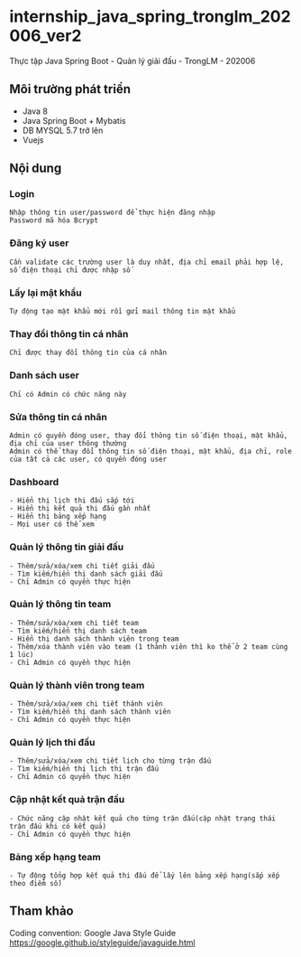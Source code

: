 # internship_java_spring_tronglm_202006_ver2
Thực tập Java Spring Boot - Quản lý giải đấu - TrongLM - 202006

## Môi trường phát triển
- Java 8
- Java Spring Boot + Mybatis
- DB MYSQL 5.7 trở lên
- Vuejs

## Nội dung

### Login
	Nhập thông tin user/password để thực hiện đăng nhập
	Password mã hóa Bcrypt
### Đăng ký user
	Cần validate các trường user là duy nhất, địa chỉ email phải hợp lệ, số điện thoại chỉ được nhập số
### Lấy lại mật khẩu
	Tự động tạo mật khẩu mới rồi gửi mail thông tin mật khẩu
### Thay đổi thông tin cá nhân
	Chỉ được thay đổi thông tin của cá nhân
### Danh sách user
	Chỉ có Admin có chức năng này
### Sửa thông tin cá nhân
	Admin có quyền đóng user, thay đổi thông tin số điện thoại, mật khẩu, địa chỉ của user thông thường
	Admin có thể thay đổi thông tin số điện thoại, mật khẩu, địa chỉ, role của tất cả các user, có quyền đóng user

### Dashboard
    - Hiển thị lịch thi đấu sắp tới
    - Hiển thị kết quả thi đấu gần nhất
    - Hiển thị bảng xếp hạng
    - Mọi user có thể xem

### Quản lý thông tin giải đấu
	- Thêm/sửa/xóa/xem chi tiết giải đấu
	- Tìm kiếm/hiển thị danh sách giải đấu
	- Chỉ Admin có quyền thực hiện

### Quản lý thông tin team
	- Thêm/sửa/xóa/xem chi tiết team
	- Tìm kiếm/hiển thị danh sách team
	- Hiển thị danh sách thành viên trong team
	- Thêm/xóa thành viên vào team (1 thành viên thì ko thể ở 2 team cùng 1 lúc)
	- Chỉ Admin có quyền thực hiện

### Quản lý thành viên trong team
	- Thêm/sửa/xóa/xem chi tiết thành viên
	- Tìm kiếm/hiển thị danh sách thành viên
	- Chỉ Admin có quyền thực hiện
	
### Quản lý lịch thi đấu
	- Thêm/sửa/xóa/xem chi tiết lịch cho từng trận đấu
	- Tìm kiếm/hiển thị lịch thi trận đấu
	- Chỉ Admin có quyền thực hiện

### Cập nhật kết quả trận đấu
	- Chức năng cập nhật kết quả cho từng trận đấu(cập nhật trạng thái trận đấu khi có kết quả)
	- Chỉ Admin có quyền thực hiện

### Bảng xếp hạng team
	- Tự động tổng hợp kết quả thi đấu để lấy lên bảng xếp hạng(sắp xếp theo điểm số)

## Tham khảo
  Coding convention: Google Java Style Guide https://google.github.io/styleguide/javaguide.html
